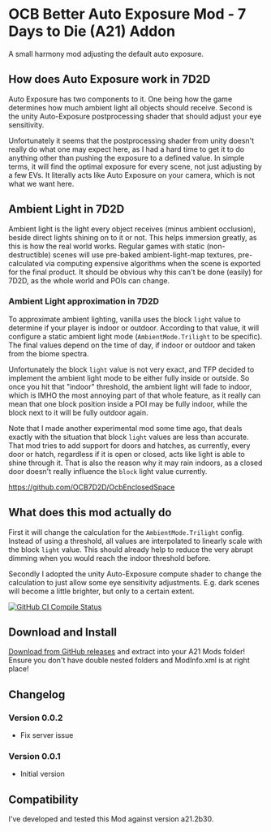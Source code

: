 # OCB Better Auto Exposure Mod - 7 Days to Die (A21) Addon

A small harmony mod adjusting the default auto exposure.

## How does Auto Exposure work in 7D2D

Auto Exposure has two components to it. One being how the game determines how
much ambient light all objects should receive. Second is the unity Auto-Exposure
postprocessing shader that should adjust your eye sensitivity.

Unfortunately it seems that the postprocessing shader from unity doesn't really
do what one may expect here, as I had a hard time to get it to do anything other
than pushing the exposure to a defined value. In simple terms, it will find the
optimal exposure for every scene, not just adjusting by a few EVs. It literally
acts like Auto Exposure on your camera, which is not what we want here.

## Ambient Light in 7D2D

Ambient light is the light every object receives (minus ambient occlusion), beside
direct lights shining on to it or not. This helps immersion greatly, as this is how
the real world works. Regular games with static (non-destructible) scenes will use
pre-baked ambient-light-map textures, pre-calculated via computing expensive
algorithms when the scene is exported for the final product. It should be obvious
why this can't be done (easily) for 7D2D, as the whole world and POIs can change.

### Ambient Light approximation in 7D2D

To approximate ambient lighting, vanilla uses the block `light` value to determine
if your player is indoor or outdoor. According to that value, it will configure a
static ambient light mode (`AmbientMode.Trilight` to be specific). The final values
depend on the time of day, if indoor or outdoor and taken from the biome spectra.

Unfortunately the block `light` value is not very exact, and TFP decided to
implement the ambient light mode to be either fully inside or outside. So once
you hit that "indoor" threshold, the ambient light will fade to indoor, which
is IMHO the most annoying part of that whole feature, as it really can mean
that one block position inside a POI may be fully indoor, while the block
next to it will be fully outdoor again.

Note that I made another experimental mod some time ago, that deals exactly
with the situation that block `light` values are less than accurate. That
mod tries to add support for doors and hatches, as currently, every door or
hatch, regardless if it is open or closed, acts like light is able to shine
through it. That is also the reason why it may rain indoors, as a closed door
doesn't really influence the `block` light value currently.

https://github.com/OCB7D2D/OcbEnclosedSpace

## What does this mod actually do

First it will change the calculation for the `AmbientMode.Trilight` config.
Instead of using a threshold, all values are interpolated to linearly scale
with the block `light` value. This should already help to reduce the very
abrupt dimming when you would reach the indoor threshold before.

Secondly I adopted the unity Auto-Exposure compute shader to change the
calculation to just allow some eye sensitivity adjustments. E.g. dark
scenes will become a little brighter, but only to a certain extent.

[![GitHub CI Compile Status][4]][3]

## Download and Install

[Download from GitHub releases][2] and extract into your A21 Mods folder!  
Ensure you don't have double nested folders and ModInfo.xml is at right place!

## Changelog

### Version 0.0.2

- Fix server issue

### Version 0.0.1

- Initial version

## Compatibility

I've developed and tested this Mod against version a21.2b30.

[1]: https://github.com/OCB7D2D/OcbAutoExposure
[2]: https://github.com/OCB7D2D/OcbAutoExposure/releases
[3]: https://github.com/OCB7D2D/OcbAutoExposure/actions/workflows/ci.yml
[4]: https://github.com/OCB7D2D/OcbAutoExposure/actions/workflows/ci.yml/badge.svg

